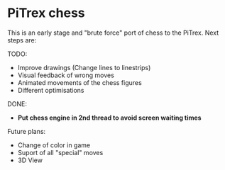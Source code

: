 # PiTrex chess

This is an early stage and "brute force" port of chess to the PiTrex. 
Next steps are:

TODO:
- Improve drawings (Change lines to linestrips)
- Visual feedback of wrong moves
- Animated movements of the chess figures
- Different optimisations

DONE:
- **Put chess engine in 2nd thread to avoid screen waiting times**

Future plans:
- Change of color in game
- Suport of all "special" moves
- 3D View

